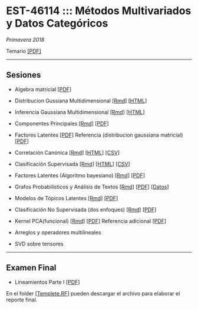 # EST-46114 ::: Métodos Multivariados y Datos Categóricos

*Primavera 2018*

Temario [[PDF]](https://github.com/jcmartinezovando/est46114/blob/master/Temario/est46114_2018a_temario.pdf)

---

## Sesiones

* Algebra matricial [[PDF]](https://github.com/jcmartinezovando/est46114/blob/master/Sesiones/est46114_s00_matrixcookbook.pdf) 

* Distribucion Gussiana Multidimensional [[Rmd]](https://github.com/jcmartinezovando/est46114/blob/master/Sesiones/est46114_s02_gaussianamultivariada.rmd) [[HTML]](https://github.com/jcmartinezovando/est46114/blob/master/Sesiones/est46114_s02_gaussianamultivariada.html) 

* Inferencia Gaussiana Multidimensional [[Rmd]](https://github.com/jcmartinezovando/est46114/blob/master/Sesiones/est46114_s03_mle_gaussian.Rmd) [[HTML]](https://github.com/jcmartinezovando/est46114/blob/master/Sesiones/est46114_s03_mle_gaussian.html)

* Componentes Principales [[Rmd]](https://github.com/jcmartinezovando/est46114/blob/master/Sesiones/est46114_s03_pca.Rmd) [[PDF]](https://github.com/jcmartinezovando/est46114/blob/master/Sesiones/est46114_s03_pca.pdf)

* Factores Latentes [[PDF]](https://github.com/jcmartinezovando/est46114/blob/master/Sesiones/est46114_s04_algoritmo_bayesfactormodel.PDF) Referencia (distribucion gaussiana matricial) [[PDF]](https://github.com/jcmartinezovando/est46114/blob/master/Sesiones/est46114_s04_Dawid1981.PDF)

* Correlación Canónica [[Rmd]](https://github.com/jcmartinezovando/est46114/blob/master/Sesiones/est46114_s05_cca.Rmd) [[HTML]](https://github.com/jcmartinezovando/est46114/blob/master/Sesiones/est46114_s05_cca.html) [[CSV]](https://github.com/jcmartinezovando/est46114/blob/master/Sesiones/est46114_s05_cca.csv)

* Clasificación Supervisada [[Rmd]](https://github.com/jcmartinezovando/est46114/blob/master/Sesiones/est46114_s06_probit_ssvs.Rmd) [[HTML]](https://github.com/jcmartinezovando/est46114/blob/master/Sesiones/est46114_s06_probit_ssvs.html) [[CSV]](https://github.com/jcmartinezovando/est46114/blob/master/Sesiones/est46114_s06_probit_ssvs.csv)

* Factores Latentes (Algoritmo bayesiano) [[Rmd]](https://github.com/jcmartinezovando/est46114/blob/master/Sesiones/est46114_s04_bayes_fa.Rmd) [[PDF]](https://github.com/jcmartinezovando/est46114/blob/master/Sesiones/est46114_s04_bayes_fa.PDF)

* Grafos Probabilísticos y Análisis de Textos [[Rmd]](https://github.com/jcmartinezovando/est46114/blob/master/Sesiones/est46114_s10_grafosprobabilisticos_textos.pdf) [[PDF]](https://github.com/jcmartinezovando/est46114/blob/master/Sesiones/est46114_s10_grafosprobabilisticos_textos.pdf) [[Datos]](https://github.com/jcmartinezovando/est46114/blob/master/Sesiones/est46114_s10_grafosprobabilisticos_textos.csv)

* Modelos de Tópicos Latentes [[Rmd]](https://github.com/jcmartinezovando/est46114/blob/master/Sesiones/est46114_s12_graphicalmodels_lda.pdf) [[PDF]](https://github.com/jcmartinezovando/est46114/blob/master/Sesiones/est46114_s12_graphicalmodels_lda.pdf)  

* Clasificación No Supervisada (dos enfoques) [[Rmd]](https://github.com/jcmartinezovando/est46114/blob/master/Sesiones/est46114_s13_unsupervisedclassification.pdf) [[PDF]](https://github.com/jcmartinezovando/est46114/blob/master/Sesiones/est46114_s13_unsupervisedclassification.pdf)  

* Kernel PCA(funcional) [[Rmd]](https://github.com/jcmartinezovando/est46114/blob/master/Sesiones/est46114_s14_kernelpca.pdf) [[PDF]](https://github.com/jcmartinezovando/est46114/blob/master/Sesiones/est46114_s14_kernelpca.pdf)  Referencia adicional [[PDF]](https://github.com/jcmartinezovando/est46114/blob/master/Sesiones/est46114_s14_kernelpca_wang2014.pdf)

* Arreglos y operadores multilineales

* SVD sobre tensores

---

## Examen Final

* Lineamientos Parte I [[PDF]](https://github.com/jcmartinezovando/est46114/blob/master/Examen/est46114_2018a_examenfinal.pdf)

En el folder [[Templete.RF]](https://github.com/jcmartinezovando/act11302/tree/master/Templete.RF) pueden descargar el archivo para elaborar el reporte final.
